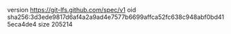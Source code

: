 version https://git-lfs.github.com/spec/v1
oid sha256:3d3ede9817d6af4a2a9ad4e7577b6699affca52fc638c948abf0bd415eca4de4
size 205214
